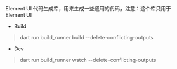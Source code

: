 Element UI 代码生成库，用来生成一些通用的代码，注意：这个库只用于 Element UI

- Build

> dart run build_runner build --delete-conflicting-outputs

- Dev

> dart run build_runner watch --delete-conflicting-outputs